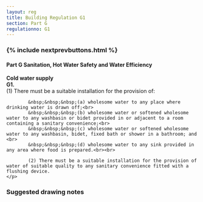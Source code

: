 ```yaml
---
layout: reg
title: Building Regulation G1
section: Part G
regulationno: G1
---
```


<div class="panel panel-primary">
  <div class="panel-heading">
    <h3 class="panel-title">
      {% include nextprevbuttons.html %}
        <h4>Part G Sanitation, Hot Water Safety and Water Efficiency</h4>
    </h3>
  </div>
  <div class="panel-body">
    <p>
        <strong>Cold water supply</strong><br>
        <strong>G1.</strong><br>
            (1) There must be a suitable installation for the provision of:<br>
            
            &nbsp;&nbsp;&nbsp;(a) wholesome water to any place where drinking water is drawn off;<br>
            &nbsp;&nbsp;&nbsp;(b) wholesome water or softened wholesome water to any washbasin or bidet provided in or adjacent to a room containing a sanitary convenience;<br>
            &nbsp;&nbsp;&nbsp;(c) wholesome water or softened wholesome water to any washbasin, bidet, fixed bath or shower in a bathroom; and <br>
            &nbsp;&nbsp;&nbsp;(d) wholesome water to any sink provided in any area where food is prepared.<br><br>
            
            (2) There must be a suitable installation for the provision of water of suitable quality to any sanitary convenience fitted with a flushing device.
    </p>
  </div>
</div>



### Suggested drawing notes